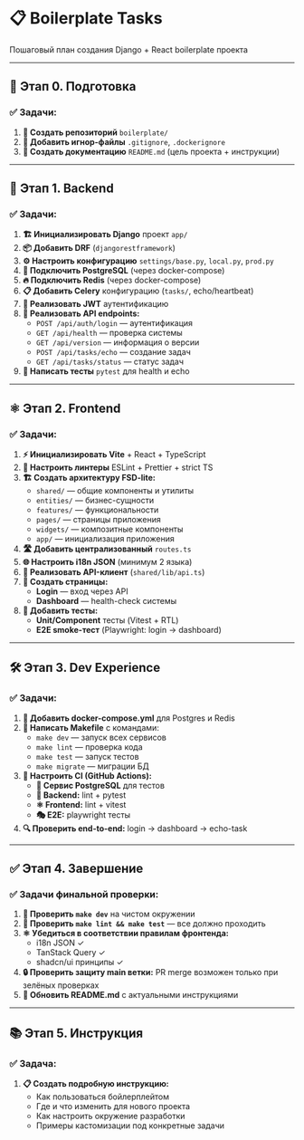 # 📋 Boilerplate Tasks

Пошаговый план создания Django + React boilerplate проекта

---

## 🚀 Этап 0. Подготовка

### ✅ Задачи:

1. **📁 Создать репозиторий** `boilerplate/`
2. **🚫 Добавить игнор-файлы** `.gitignore`, `.dockerignore` 
3. **📖 Создать документацию** `README.md` (цель проекта + инструкции)

---

## 🔧 Этап 1. Backend

### ✅ Задачи:

1. **🏗️ Инициализировать Django** проект `app/`
2. **📦 Добавить DRF** (`djangorestframework`)
3. **⚙️ Настроить конфигурацию** `settings/base.py`, `local.py`, `prod.py`
4. **🐘 Подключить PostgreSQL** (через docker-compose)
5. **🔥 Подключить Redis** (через docker-compose)
6. **📋 Добавить Celery** конфигурацию (`tasks/`, echo/heartbeat)
7. **🔐 Реализовать JWT** аутентификацию
8. **🔗 Реализовать API endpoints:**
   - `POST /api/auth/login` — аутентификация
   - `GET /api/health` — проверка системы
   - `GET /api/version` — информация о версии
   - `POST /api/tasks/echo` — создание задач
   - `GET /api/tasks/status` — статус задач
9. **🧪 Написать тесты** `pytest` для health и echo

---

## ⚛️ Этап 2. Frontend

### ✅ Задачи:

1. **⚡ Инициализировать Vite** + React + TypeScript
2. **🧹 Настроить линтеры** ESLint + Prettier + strict TS
3. **🏗️ Создать архитектуру FSD-lite:**
   - `shared/` — общие компоненты и утилиты
   - `entities/` — бизнес-сущности  
   - `features/` — функциональности
   - `pages/` — страницы приложения
   - `widgets/` — композитные компоненты
   - `app/` — инициализация приложения
4. **🛣️ Добавить централизованный** `routes.ts`
5. **🌐 Настроить i18n JSON** (минимум 2 языка)
6. **🔗 Реализовать API-клиент** (`shared/lib/api.ts`)
7. **📄 Создать страницы:**
   - **Login** — вход через API
   - **Dashboard** — health-check системы
8. **🧪 Добавить тесты:**
   - **Unit/Component** тесты (Vitest + RTL)
   - **E2E smoke-тест** (Playwright: login → dashboard)

---

## 🛠️ Этап 3. Dev Experience

### ✅ Задачи:

1. **🐳 Добавить docker-compose.yml** для Postgres и Redis
2. **🔧 Написать Makefile** с командами:
   - `make dev` — запуск всех сервисов
   - `make lint` — проверка кода
   - `make test` — запуск тестов  
   - `make migrate` — миграции БД
3. **🔄 Настроить CI (GitHub Actions):**
   - **🐘 Сервис PostgreSQL** для тестов
   - **🔧 Backend:** lint + pytest
   - **⚛️ Frontend:** lint + vitest
   - **🎭 E2E:** playwright тесты
4. **🔍 Проверить end-to-end:** login → dashboard → echo-task

---

## ✅ Этап 4. Завершение

### ✅ Задачи финальной проверки:

1. **🧪 Проверить `make dev`** на чистом окружении
2. **🧹 Проверить `make lint && make test`** — все должно проходить
3. **⚛️ Убедиться в соответствии правилам фронтенда:**
   - i18n JSON ✓
   - TanStack Query ✓  
   - shadcn/ui принципы ✓
4. **🔒 Проверить защиту main ветки:** PR merge возможен только при зелёных проверках
5. **📖 Обновить README.md** с актуальными инструкциями

---

## 📚 Этап 5. Инструкция

### ✅ Задача:

1. **📋 Создать подробную инструкцию:**
   - Как пользоваться бойлерплейтом
   - Где и что изменить для нового проекта  
   - Как настроить окружение разработки
   - Примеры кастомизации под конкретные задачи